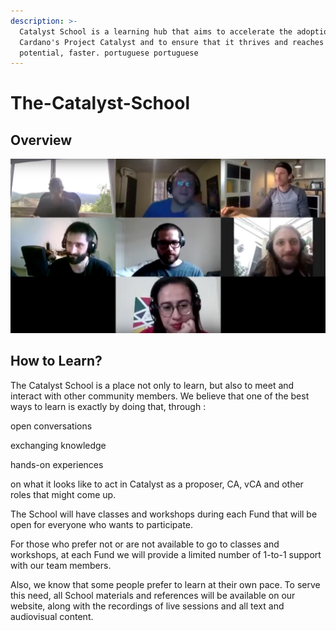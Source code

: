 ```yaml
---
description: >-
  Catalyst School is a learning hub that aims to accelerate the adoption of
  Cardano's Project Catalyst and to ensure that it thrives and reaches its full
  potential, faster. portuguese portuguese
---
```


# The-Catalyst-School

## Overview

![The First Meeting of the Catalyst School](.gitbook/assets/2021-08-02-16-.png)

## How to Learn?

The Catalyst School is a place not only to learn, but also to meet and interact with other community members. We believe that one of the best ways to learn is exactly by doing that, through :

open conversations

exchanging knowledge

hands-on experiences 

on what it looks like to act in Catalyst as a proposer, CA, vCA and other roles that might come up. 

The School will have classes and workshops during each Fund that will be open for everyone who wants to participate.

For those who prefer not or are not available to go to classes and workshops, at each Fund we will provide a limited number of 1-to-1 support with our team members.

Also, we know that some people prefer to learn at their own pace. To serve this need, all School materials and references will be available on our website, along with the recordings of live sessions and all text and audiovisual content.











